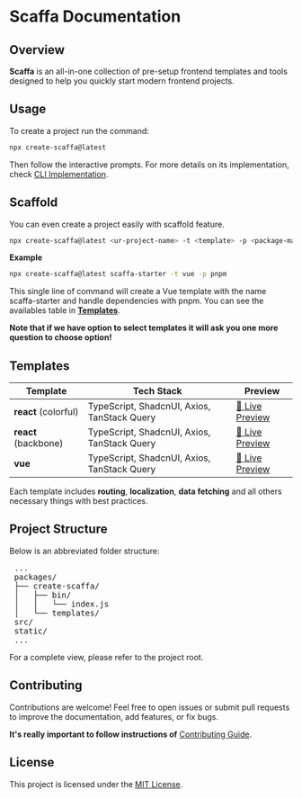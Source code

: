 # Scaffa Documentation

## Overview

**Scaffa** is an all-in-one collection of pre-setup frontend templates and tools designed to help you quickly start modern frontend projects.

## Usage

To create a project run the command:

```sh
npx create-scaffa@latest
```

Then follow the interactive prompts. For more details on its implementation, check [CLI Implementation](packages/create-scaffa/README.md).

## Scaffold

You can even create a project easily with scaffold feature.

```sh
npx create-scaffa@latest <ur-project-name> -t <template> -p <package-manager>
```

**Example**

```sh
npx create-scaffa@latest scaffa-starter -t vue -p pnpm
```

This single line of command will create a Vue template with the name scaffa-starter and handle dependencies with pnpm. You can see the availables table in **[Templates](#templates)**.

**Note that if we have option to select templates it will ask you one more question to choose option!**

## Templates

| Template             | Tech Stack                                  | Preview                                               |
| -------------------- | ------------------------------------------- | ----------------------------------------------------- |
| **react** (colorful) | TypeScript, ShadcnUI, Axios, TanStack Query | [🎨 Live Preview](https://colorful-scaffa.vercel.app) |
| **react** (backbone) | TypeScript, ShadcnUI, Axios, TanStack Query | [🚀 Live Preview](https://backbone-scaffa.vercel.app) |
| **vue**              | TypeScript, ShadcnUI, Axios, TanStack Query | [💚 Live Preview](https://vue-scaffa.vercel.app)      |

Each template includes
**routing**,
**localization**,
**data fetching** and all others necessary things with best practices.

## Project Structure

Below is an abbreviated folder structure:

<pre>
 ...
 packages/
 ├── create-scaffa/
 │   ├── bin/
 │   │   └── index.js
 │   └── templates/
 src/
 static/
 ...
</pre>

For a complete view, please refer to the project root.

## Contributing

Contributions are welcome! Feel free to open issues or submit pull requests to improve the documentation, add features, or fix bugs.

**It's really important to follow instructions of**
[Contributing Guide](CONTRIBUTING.md).

## License

This project is licensed under the [MIT License](LICENSE).
